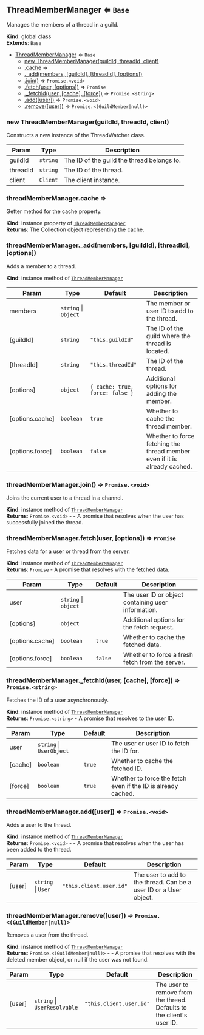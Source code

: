 <a name="ThreadMemberManager"></a>

## ThreadMemberManager ⇐ <code>Base</code>
Manages the members of a thread in a guild.

**Kind**: global class  
**Extends**: <code>Base</code>  

* [ThreadMemberManager](#ThreadMemberManager) ⇐ <code>Base</code>
    * [new ThreadMemberManager(guildId, threadId, client)](#new_ThreadMemberManager_new)
    * [.cache](#ThreadMemberManager+cache) ⇒
    * [._add(members, [guildId], [threadId], [options])](#ThreadMemberManager+_add)
    * [.join()](#ThreadMemberManager+join) ⇒ <code>Promise.&lt;void&gt;</code>
    * [.fetch(user, [options])](#ThreadMemberManager+fetch) ⇒ <code>Promise</code>
    * [._fetchId(user, [cache], [force])](#ThreadMemberManager+_fetchId) ⇒ <code>Promise.&lt;string&gt;</code>
    * [.add([user])](#ThreadMemberManager+add) ⇒ <code>Promise.&lt;void&gt;</code>
    * [.remove([user])](#ThreadMemberManager+remove) ⇒ <code>Promise.&lt;(GuildMember\|null)&gt;</code>

<a name="new_ThreadMemberManager_new"></a>

### new ThreadMemberManager(guildId, threadId, client)
Constructs a new instance of the ThreadWatcher class.


| Param | Type | Description |
| --- | --- | --- |
| guildId | <code>string</code> | The ID of the guild the thread belongs to. |
| threadId | <code>string</code> | The ID of the thread. |
| client | <code>Client</code> | The client instance. |

<a name="ThreadMemberManager+cache"></a>

### threadMemberManager.cache ⇒
Getter method for the cache property.

**Kind**: instance property of [<code>ThreadMemberManager</code>](#ThreadMemberManager)  
**Returns**: The Collection object representing the cache.  
<a name="ThreadMemberManager+_add"></a>

### threadMemberManager.\_add(members, [guildId], [threadId], [options])
Adds a member to a thread.

**Kind**: instance method of [<code>ThreadMemberManager</code>](#ThreadMemberManager)  

| Param | Type | Default | Description |
| --- | --- | --- | --- |
| members | <code>string</code> \| <code>Object</code> |  | The member or user ID to add to the thread. |
| [guildId] | <code>string</code> | <code>&quot;this.guildId&quot;</code> | The ID of the guild where the thread is located. |
| [threadId] | <code>string</code> | <code>&quot;this.threadId&quot;</code> | The ID of the thread. |
| [options] | <code>object</code> | <code>{ cache: true, force: false }</code> | Additional options for adding the member. |
| [options.cache] | <code>boolean</code> | <code>true</code> | Whether to cache the thread member. |
| [options.force] | <code>boolean</code> | <code>false</code> | Whether to force fetching the thread member even if it is already cached. |

<a name="ThreadMemberManager+join"></a>

### threadMemberManager.join() ⇒ <code>Promise.&lt;void&gt;</code>
Joins the current user to a thread in a channel.

**Kind**: instance method of [<code>ThreadMemberManager</code>](#ThreadMemberManager)  
**Returns**: <code>Promise.&lt;void&gt;</code> - - A promise that resolves when the user has successfully joined the thread.  
<a name="ThreadMemberManager+fetch"></a>

### threadMemberManager.fetch(user, [options]) ⇒ <code>Promise</code>
Fetches data for a user or thread from the server.

**Kind**: instance method of [<code>ThreadMemberManager</code>](#ThreadMemberManager)  
**Returns**: <code>Promise</code> - A promise that resolves with the fetched data.  

| Param | Type | Default | Description |
| --- | --- | --- | --- |
| user | <code>string</code> \| <code>object</code> |  | The user ID or object containing user information. |
| [options] | <code>object</code> |  | Additional options for the fetch request. |
| [options.cache] | <code>boolean</code> | <code>true</code> | Whether to cache the fetched data. |
| [options.force] | <code>boolean</code> | <code>false</code> | Whether to force a fresh fetch from the server. |

<a name="ThreadMemberManager+_fetchId"></a>

### threadMemberManager.\_fetchId(user, [cache], [force]) ⇒ <code>Promise.&lt;string&gt;</code>
Fetches the ID of a user asynchronously.

**Kind**: instance method of [<code>ThreadMemberManager</code>](#ThreadMemberManager)  
**Returns**: <code>Promise.&lt;string&gt;</code> - A promise that resolves to the user ID.  

| Param | Type | Default | Description |
| --- | --- | --- | --- |
| user | <code>string</code> \| <code>UserObject</code> |  | The user or user ID to fetch the ID for. |
| [cache] | <code>boolean</code> | <code>true</code> | Whether to cache the fetched ID. |
| [force] | <code>boolean</code> | <code>true</code> | Whether to force the fetch even if the ID is already cached. |

<a name="ThreadMemberManager+add"></a>

### threadMemberManager.add([user]) ⇒ <code>Promise.&lt;void&gt;</code>
Adds a user to the thread.

**Kind**: instance method of [<code>ThreadMemberManager</code>](#ThreadMemberManager)  
**Returns**: <code>Promise.&lt;void&gt;</code> - - A promise that resolves when the user has been added to the thread.  

| Param | Type | Default | Description |
| --- | --- | --- | --- |
| [user] | <code>string</code> \| <code>User</code> | <code>&quot;this.client.user.id&quot;</code> | The user to add to the thread. Can be a user ID or a User object. |

<a name="ThreadMemberManager+remove"></a>

### threadMemberManager.remove([user]) ⇒ <code>Promise.&lt;(GuildMember\|null)&gt;</code>
Removes a user from the thread.

**Kind**: instance method of [<code>ThreadMemberManager</code>](#ThreadMemberManager)  
**Returns**: <code>Promise.&lt;(GuildMember\|null)&gt;</code> - - A promise that resolves with the deleted member object, or null if the user was not found.  

| Param | Type | Default | Description |
| --- | --- | --- | --- |
| [user] | <code>string</code> \| <code>UserResolvable</code> | <code>&quot;this.client.user.id&quot;</code> | The user to remove from the thread. Defaults to the client's user ID. |


